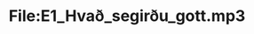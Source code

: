 ---
title: File:E1_Hvað_segirðu_gott.mp3
recording of: Hvað segirðu gott?
reading speed: slow
speaker: E
license: CC0
---